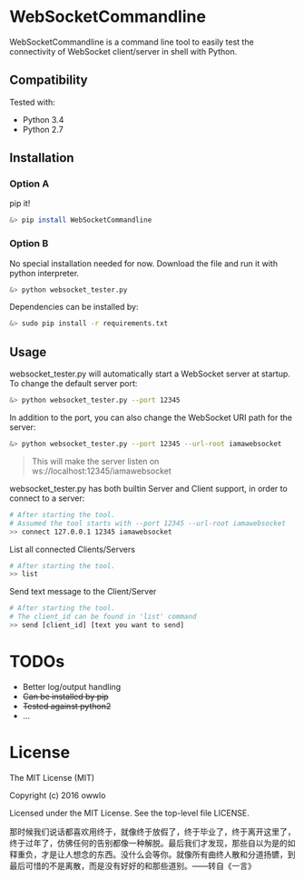 # WebSocketCommandline

WebSocketCommandline is a command line tool to easily test the connectivity of WebSocket client/server in shell with Python.

## Compatibility

Tested with:
* Python 3.4
* Python 2.7

## Installation

### Option A
pip it!

```sh
&> pip install WebSocketCommandline
```

### Option B
No special installation needed for now. Download the file and run it with python interpreter.
```sh
&> python websocket_tester.py
```

Dependencies can be installed by:
```sh
&> sudo pip install -r requirements.txt
```

## Usage

websocket_tester.py will automatically start a WebSocket server at startup. To change the default server port:

```sh
&> python websocket_tester.py --port 12345
```

In addition to the port, you can also change the WebSocket URI path for the server:

```sh
&> python websocket_tester.py --port 12345 --url-root iamawebsocket
```
> This will make the server listen on ws://localhost:12345/iamawebsocket

websocket_tester.py has both builtin Server and Client support, in order to connect to a server:

```sh
# After starting the tool.
# Assumed the tool starts with --port 12345 --url-root iamawebsocket
>> connect 127.0.0.1 12345 iamawebsocket
```

List all connected Clients/Servers

```sh
# After starting the tool.
>> list
```

Send text message to the Client/Server

```sh
# After starting the tool.
# The client_id can be found in 'list' command
>> send [client_id] [text you want to send]
```

# TODOs

* Better log/output handling
* ~~Can be installed by pip~~
* ~~Tested against python2~~
* ...

# License
The MIT License (MIT)

Copyright (c) 2016 owwlo

Licensed under the MIT License. See the top-level file LICENSE.

那时候我们说话都喜欢用终于，就像终于放假了，终于毕业了，终于离开这里了，终于过年了，仿佛任何的告别都像一种解脱。最后我们才发现，那些自以为是的如释重负，才是让人想念的东西。没什么会等你。就像所有曲终人散和分道扬镳，到最后可惜的不是离散，而是没有好好的和那些道别。——转自《一言》
